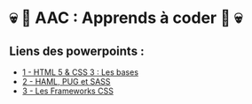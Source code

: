 # :skull:  :hamster: AAC : Apprends à coder :hamster:  :skull:

## Liens des powerpoints :
- [1 - HTML 5 & CSS 3 : Les bases](https://docs.google.com/presentation/d/1A9cPhVLxKMWtjEODTD7alOl_-jUNGRHTnpaIOiKS6a8/edit?usp=sharing)
- [2 - HAML, PUG et SASS](https://docs.google.com/presentation/d/1GM35DaM8Qe9qLzDd3EcD0D3PuL55rZ44MGhO7old3ZY/edit?usp=sharing)
- [3 - Les Frameworks CSS](https://docs.google.com/presentation/d/1zVdFY0ePj8AAlOkNZcGlpe1tqQ2grGecRkmVz5pXSS4/edit?usp=sharing)
